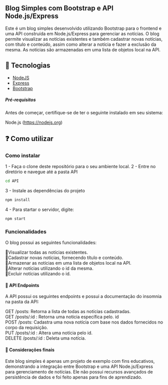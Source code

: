 ## Blog Simples com Bootstrap e API Node.js/Express

Este é um blog simples desenvolvido utilizando Bootstrap para o frontend e uma API construída em Node.js/Express para gerenciar as notícias. O blog permite visualizar as notícias existentes e também cadastrar novas notícias, com título e conteúdo, assim como alterar a notícia e fazer a exclusão da mesma. As notícias são armazenadas em uma lista de objetos local na API.

## 🚀 Tecnologias

- [NodeJS](https://nodejs.org/)
- [Express](https://expressjs.com/pt-br/)
- [Bootstrap](https://getbootstrap.com/)

##### Pré-requisitos

Antes de começar, certifique-se de ter o seguinte instalado em seu sistema:

Node.js (https://nodejs.org)

## ❓ Como utilizar

### Como instalar

1 - Faça o clone deste repositório para o seu ambiente local.
2 - Entre no diretório e navegue até a pasta API

```bash
cd API
```

3 - Instale as dependências do projeto

```bash
npm install
```

4 - Para startar o servidor, digite:

```bash
npm start
```

### Funcionalidades

O blog possui as seguintes funcionalidades:

🔹Visualizar todas as notícias existentes.</br>
🔹Cadastrar novas notícias, fornecendo título e conteúdo.</br>
🔹Armazenar as notícias em uma lista de objetos local na API.</br>
🔹Alterar notícias utilizando o id da mesma.</br>
🔹Excluir notícias utilizando o id.</br>

#### 🔵 API Endpoints

A API possui os seguintes endpoints e possui a documentação do insomnia na pasta da API:

GET /posts: Retorna a lista de todas as notícias cadastradas.</br>
GET /posts/:id : Retorna uma noticia específica pelo. id</br>
POST /posts: Cadastra uma nova notícia com base nos dados fornecidos no corpo da requisição.</br>
PUT /posts/:id : Altera uma notícia pelo id.</br>
DELETE /posts/:id : Deleta uma notícia.</br>

#### 🔵 Considerações finais

Este blog simples é apenas um projeto de exemplo com fins educativos, demonstrando a integração entre Bootstrap e uma API Node.js/Express para gerenciamento de notícias. Ele não possui recursos avançados de persistência de dados e foi feito apenas para fins de aprendizado.
